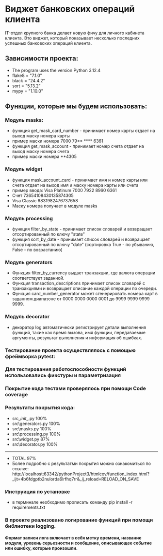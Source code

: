 # Виджет банковских операций клиента
IT-отдел крупного банка делает новую фичу для личного кабинета клиента. Это виджет, который показывает несколько последних успешных банковских операций клиента.

## Зависимости проекта:
* The program uses the version Python 3.12.4
* flake8 = "7.1.0"
* black = "24.4.2"
* sort = "5.13.2"
* mypy = "1.10.0"

## Функции, которые мы будем использовать:
### Модуль masks:
* функция get_mask_card_number - принимает номер карты отдает на выход маску номера карты
* пример маски номера 7000 79** **** 6361
* функция get_mask_account - принимает номер счета отдает на выход маску номера счета
* пример маски номера **4305
### Модуль widget
* функция mask_account_card - принимает имя и номер карты или счета отдает на выход имя и маску номера карты или счета
* пример ввода: Visa Platinum 7000 7922 8960 6361
* Счет 73654108430135874305
* Visa Classic 6831982476737658
* Маску номера получает в модуле masks
### Модуль processing
* функция filter_by_state - принимает список словарей и возвращает отсортированный по ключу "state"
* функция sort_by_date - принимает список словарей и возвращает отсортированный по ключу "date"
  (сортировка True - по убыванию, False - по возрастанию)
### Модуль generators
* Функция filter_by_currency выдает транзакции, где валюта операции соответствует заданной.
* Функция transaction_descriptions принимает список словарей с транзакциями и возвращает описание каждой операции по очереди.
* Функция card_number_generator может сгенерировать номера карт в заданном диапазоне от 0000 0000 0000 0001 до 9999 9999 9999 9999.
### Модуль decorator
* декоратор log автоматически регистрирует детали выполнения функций, такие как время вызова, имя функции, передаваемые аргументы, результат выполнения и информация об ошибках.
### Тестирование проекта осуществлялось с помощью фреймворка pytest:
### Для тестирования работоспособности функций использовались фикстуры и параметризация
### Покрытие кода тестами проверялось при помощи Code coverage
### Результаты покрытия кода:
* src\__init__.py                 100%
* src\generators.py               100%
* src\masks.py                    100%
* src\processing.py               100%        
* src\widget.py                    87% 
* src\decorator.py                100%
---------------------------------------        
* TOTAL                            97% 
* Более подробно с результатми покрытия можно ознакомиться по ссылке: http://localhost:63342/pythonProject3/htmlcov/function_index.html?_ijt=4b6fdgptb2nulorda6lrfhq7rr&_ij_reload=RELOAD_ON_SAVE

### Инструкция по установке
* в терминале необходимо прописать команду pip install -r requirements.txt

### В проекте реализовано логирование функций при помощи библиотеки logging.
#### Формат записи лога включает в себя метку времени, название модуля, уровень серьезности и сообщение, описывающее событие или ошибку, которые произошли.